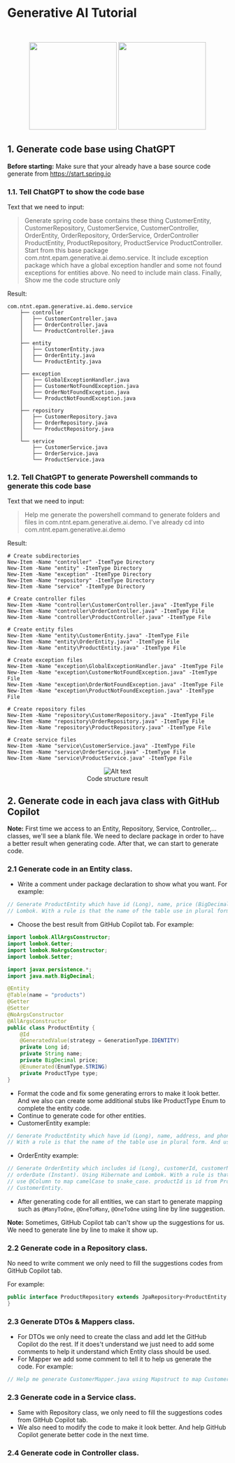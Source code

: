 # Generative AI Tutorial
<br/>
<p style="text-align: center">
  <img src="images/chatgpt.png" height="200" />
  <img src="images/github_copilot.png" height="200" />
</p>

## 1. Generate code base using ChatGPT
**Before starting:** Make sure that your already have a base source code generate from https://start.spring.io

### 1.1. Tell ChatGPT to show the code base 
Text that we need to input:
> Generate spring code base contains these thing CustomerEntity, CustomerRepository, CustomerService, 
> CustomerController, OrderEntity, OrderRepository, OrderService, OrderController ProductEntity, ProductRepository, 
> ProductService ProductController. Start from this base package com.ntnt.epam.generative.ai.demo.service. It 
> include exception package which have a global exception handler and some not found exceptions for entities above. 
> No need to include main class. Finally, Show me the code structure only

Result:
```
com.ntnt.epam.generative.ai.demo.service
    ├── controller
    │   ├── CustomerController.java
    │   ├── OrderController.java
    │   └── ProductController.java
    │   
    ├── entity
    │   ├── CustomerEntity.java
    │   ├── OrderEntity.java
    │   └── ProductEntity.java
    │
    ├── exception
    │   ├── GlobalExceptionHandler.java
    │   ├── CustomerNotFoundException.java
    │   ├── OrderNotFoundException.java
    │   └── ProductNotFoundException.java
    │   
    ├── repository
    │   ├── CustomerRepository.java
    │   ├── OrderRepository.java
    │   └── ProductRepository.java
    │
    └── service
        ├── CustomerService.java
        ├── OrderService.java
        └── ProductService.java
```
### 1.2. Tell ChatGPT to generate Powershell commands to generate this code base
Text that we need to input:
> Help me generate the powershell command to generate folders and files in com.ntnt.epam.generative.ai.demo. 
> I've already cd into com.ntnt.epam.generative.ai.demo

Result:
```
# Create subdirectories
New-Item -Name "controller" -ItemType Directory
New-Item -Name "entity" -ItemType Directory
New-Item -Name "exception" -ItemType Directory
New-Item -Name "repository" -ItemType Directory
New-Item -Name "service" -ItemType Directory

# Create controller files
New-Item -Name "controller\CustomerController.java" -ItemType File
New-Item -Name "controller\OrderController.java" -ItemType File
New-Item -Name "controller\ProductController.java" -ItemType File

# Create entity files
New-Item -Name "entity\CustomerEntity.java" -ItemType File
New-Item -Name "entity\OrderEntity.java" -ItemType File
New-Item -Name "entity\ProductEntity.java" -ItemType File

# Create exception files
New-Item -Name "exception\GlobalExceptionHandler.java" -ItemType File
New-Item -Name "exception\CustomerNotFoundException.java" -ItemType File
New-Item -Name "exception\OrderNotFoundException.java" -ItemType File
New-Item -Name "exception\ProductNotFoundException.java" -ItemType File

# Create repository files
New-Item -Name "repository\CustomerRepository.java" -ItemType File
New-Item -Name "repository\OrderRepository.java" -ItemType File
New-Item -Name "repository\ProductRepository.java" -ItemType File

# Create service files
New-Item -Name "service\CustomerService.java" -ItemType File
New-Item -Name "service\OrderService.java" -ItemType File
New-Item -Name "service\ProductService.java" -ItemType File
```
<figure style="text-align:center">
  <img src="images/generated_code_base.png" alt="Alt text">
  <figcaption>Code structure result</figcaption>
</figure>

## 2. Generate code in each java class with GitHub Copilot

**Note:** First time we access to an Entity, Repository, Service, Controller,... classes, we'll see a blank file. We 
need to declare package in order to have a better result when generating code. After that, we can start to generate 
code.


### 2.1 Generate code in an Entity class.

- Write a comment under package declaration to show what you want. For example:
```java
// Generate ProductEntity which have id (Long), name, price (BigDecimal), and type (Enum). Using Hibernate and 
// Lombok. With a rule is that the name of the table use in plural form. and use @Column to map camelCase to snake_case
```

- Choose the best result from GitHub Copilot tab. For example:
```java
import lombok.AllArgsConstructor;
import lombok.Getter;
import lombok.NoArgsConstructor;
import lombok.Setter;

import javax.persistence.*;
import java.math.BigDecimal;

@Entity
@Table(name = "products")
@Getter
@Setter
@NoArgsConstructor
@AllArgsConstructor
public class ProductEntity {
    @Id
    @GeneratedValue(strategy = GenerationType.IDENTITY)
    private Long id;
    private String name;
    private BigDecimal price;
    @Enumerated(EnumType.STRING)
    private ProductType type;
}
```
- Format the code and fix some generating errors to make it look better. And we also can create some additional 
stubs like ProductType Enum to complete the entity code.
- Continue to generate code for other entities.
- CustomerEntity example:
```java
// Generate ProductEntity which have id (Long), name, address, and phoneNumber. Using Hibernate and Lombok.
// With a rule is that the name of the table use in plural form. And use @Column to map camelCase to snake_case
```
- OrderEntity example:
```java
// Generate OrderEntity which includes id (Long), customerId, customerName, productId, amount (BigDecimal) and
// orderDate (Instant). Using Hibernate and Lombok. With a rule is that the name of the table use in plural form. And
// use @Column to map camelCase to snake_case. productId is id from ProductEntity and customerId is id from 
// CustomerEntity.
```
- After generating code for all entities, we can start to generate mapping such as `@ManyToOne`, `@OneToMany`, `@OneToOne`
  using line by line suggestion.

**Note:** Sometimes, GitHub Copilot tab can't show up the suggestions for us. We need to generate line by line to 
make it show up. 

### 2.2 Generate code in a Repository class.
No need to write comment we only need to fill the suggestions codes from GitHub Copilot tab.

For example:
```java
public interface ProductRepository extends JpaRepository<ProductEntity, Long> {
}
```
### 2.3 Generate DTOs & Mappers class.
- For DTOs we only need to create the class and add let the GitHub Copilot do the rest. If it does't understand we 
  just need to add some comments to help it understand which Entity class should be used.
- For Mapper we add some comment to tell it to help us generate the code. For example:
```java
// Help me generate CustomerMapper.java using Mapstruct to map CustomerCreateReq to CustomerEntity.
```

### 2.3 Generate code in a Service class.
- Same with Repository class, we only need to fill the suggestions codes from GitHub Copilot tab.
- We also need to modify the code to make it look better. And help GitHub Copilot generate better code in the next time.

### 2.4 Generate code in Controller class.


